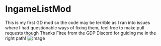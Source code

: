 # IngameListMod
This is my first GD mod so the code may be terrible as I ran into issues where I had questionable ways of fixing them, feel free to make pull requests though
Thanks Firee from the GDP Discord for guiding me in the right path!
![image](https://user-images.githubusercontent.com/114347520/236555759-2eee3247-1c9e-4595-b848-2b5cf20941d0.png)

